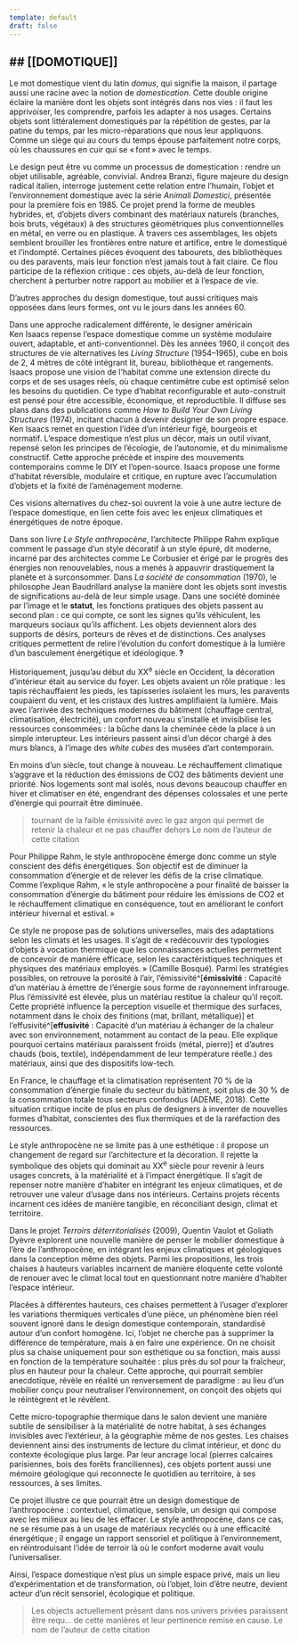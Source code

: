 ```yaml
---
template: default
draft: false
---
```

## ## [[DOMOTIQUE]]

<breakpage>

Le mot domestique vient du latin _domus_, qui signifie la maison, il partage aussi une racine avec la notion de _domestication_. Cette double origine éclaire la manière dont les objets sont intégrés dans nos vies : il faut les apprivoiser, les comprendre, parfois les adapter à nos usages. Certains objets sont littéralement domestiqués par la répétition de gestes, par la patine du temps, par les micro-réparations que nous leur appliquons. Comme un siège qui au cours du temps épouse parfaitement notre corps, où les chaussures en cuir qui se « font » avec le temps.

Le design peut être vu comme un processus de domestication : rendre un objet utilisable, agréable, convivial. Andrea Branzi, figure majeure du design radical italien, interroge justement cette relation entre l’humain, l’objet et l’environnement domestique avec la série _Animali Domestici_, présentée pour la première fois en 1985. Ce projet prend la forme de meubles hybrides, et, d’objets divers combinant des matériaux naturels (branches, bois bruts, végétaux) à des structures géométriques plus conventionnelles en métal, en verre ou en plastique. À travers ces assemblages, les objets semblent brouiller les frontières entre nature et artifice, entre le domestiqué et l’indompté. Certaines pièces évoquent des tabourets, des bibliothèques ou des paravents, mais leur fonction n’est jamais tout à fait claire. Ce flou participe de la réflexion critique : ces objets, au-delà de leur fonction, cherchent à perturber notre rapport au mobilier et à l’espace de vie.

D’autres approches du design domestique, tout aussi critiques mais opposées dans leurs formes, ont vu le jours dans les années 60.

Dans une approche radicalement différente, le designer américain Ken Isaacs repense l’espace domestique comme un système modulaire ouvert, adaptable, et anti-conventionnel. Dès les années 1960, il conçoit des structures de vie alternatives les _Living Structure_ (1954–1965), cube en bois de 2, 4 mètres de côté intégrant lit, bureau, bibliothèque et rangements. Isaacs propose une vision de l’habitat comme une extension directe du corps et de ses usages réels, où chaque centimètre cube est optimisé selon les besoins du quotidien. Ce type d’habitat reconfigurable et auto-construit est pensé pour être accessible, économique, et reproductible. Il diffuse ses plans dans des publications comme _How to Build Your Own Living Structures_ (1974), incitant chacun à devenir designer de son propre espace. Ken Isaacs remet en question l’idée d’un intérieur figé, bourgeois et normatif. L’espace domestique n’est plus un décor, mais un outil vivant, repensé selon les principes de l’écologie, de l’autonomie, et du minimalisme constructif. Cette approche précède et inspire des mouvements contemporains comme le DIY et l’open-source. Isaacs propose une forme d’habitat réversible, modulaire et critique, en rupture avec l’accumulation d’objets et la fixité de l’aménagement moderne.

Ces visions alternatives du chez-soi ouvrent la voie à une autre lecture de l’espace domestique, en lien cette fois avec les enjeux climatiques et énergétiques de notre époque.


Dans son livre *Le Style anthropocène*, l’architecte Philippe Rahm explique comment le passage d’un style décoratif à un style épuré, dit moderne, incarné par des architectes comme Le Corbusier et érigé par le progrès des énergies non renouvelables, nous a menés à appauvrir drastiquement la planète et à surconsommer. Dans _La société de consommation_ (1970), le philosophe Jean Baudrillard analyse la manière dont les objets sont investis de significations au-delà de leur simple usage. Dans une société dominée par l’image et le **statut**, les fonctions pratiques des objets passent au second plan : ce qui compte, ce sont les signes qu’ils véhiculent, les marqueurs sociaux qu’ils affichent. Les objets deviennent alors des supports de désirs, porteurs de rêves et de distinctions. Ces analyses critiques permettent de relire l’évolution du confort domestique à la lumière d’un basculement énergétique et idéologique. **?**

Historiquement, jusqu’au début du <smallcaps>XX</smallcaps><sup>e</sup> siècle en Occident, la décoration d’intérieur était au service du foyer. Les objets avaient un rôle pratique : les tapis réchauffaient les pieds, les tapisseries isolaient les murs, les paravents coupaient du vent, et les cristaux des lustres amplifiaient la lumière. Mais avec l’arrivée des techniques modernes du bâtiment (chauffage central, climatisation, électricité), un confort nouveau s’installe et invisibilise les ressources consommées : la bûche dans la cheminée cède la place à un simple interupteur. Les intérieurs passent ainsi d’un décor chargé à des murs blancs, à l’image des *white cubes* des musées d’art contemporain.

En moins d’un siècle, tout change à nouveau. Le réchauffement climatique s’aggrave et la réduction des émissions de CO2 des bâtiments devient une priorité. Nos logements sont mal isolés, nous devons beaucoup chauffer en hiver et climatiser en été, engendrant des dépenses colossales et une perte d’énergie qui pourrait être diminuée.


> tournant de la faible émissivité avec le gaz argon qui permet de retenir la chaleur et ne pas chauffer dehors
> Le nom de l’auteur de cette citation


Pour Philippe Rahm, le style anthropocène émerge donc comme un style conscient des défis énergétiques. Son objectif est de diminuer la consommation d’énergie et de relever les défis de la crise climatique. Comme l’explique Rahm, « le style anthropocène a pour finalité de baisser la consommation d’énergie du bâtiment pour réduire les émissions de CO2 et le réchauffement climatique en conséquence, tout en améliorant le confort intérieur hivernal et estival. »

Ce style ne propose pas de solutions universelles, mais des adaptations selon les climats et les usages. Il s’agit de « redécouvrir des typologies d’objets à vocation thermique que les connaissances actuelles permettent de concevoir de manière efficace, selon les caractéristiques techniques et physiques des matériaux employés. » (Camille Bosqué). Parmi les stratégies possibles, on retrouve la porosité à l’air, l’émissivité^[**émissivité** : Capacité d’un matériau à émettre de l’énergie sous forme de rayonnement infrarouge. Plus l’émissivité est élevée, plus un matériau restitue la chaleur qu’il reçoit. Cette propriété influence la perception visuelle et thermique des surfaces, notamment dans le choix des finitions (mat, brillant, métallique)] et l’effusivité^[**effusivité** : Capacité d’un matériau à échanger de la chaleur avec son environnement, notamment au contact de la peau. Elle explique pourquoi certains matériaux paraissent froids (métal, pierre)] et d’autres chauds (bois, textile), indépendamment de leur température réelle.) des matériaux, ainsi que des dispositifs low-tech.

En France, le chauffage et la climatisation représentent 70 % de la consommation d’énergie finale du secteur du bâtiment, soit plus de 30 % de la consommation totale tous secteurs confondus (ADEME, 2018). Cette situation critique incite de plus en plus de designers à inventer de nouvelles formes d’habitat, conscientes des flux thermiques et de la raréfaction des ressources.

Le style anthropocène ne se limite pas à une esthétique : il propose un changement de regard sur l’architecture et la décoration. Il rejette la symbolique des objets qui dominait au XX<sup>e</sup> siècle pour revenir à leurs usages concrets, à la matérialité et à l’impact énergétique. Il s’agit de repenser notre manière d’habiter en intégrant les enjeux climatiques, et de retrouver une valeur d’usage dans nos intérieurs. Certains projets récents incarnent ces idées de manière tangible, en réconciliant design, climat et territoire.

Dans le projet _Terroirs déterritorialisés_ (2009), Quentin Vaulot et Goliath Dyèvre explorent une nouvelle manière de penser le mobilier domestique à l’ère de l’anthropocène, en intégrant les enjeux climatiques et géologiques dans la conception même des objets. Parmi les propositions, les trois chaises à hauteurs variables incarnent de manière éloquente cette volonté de renouer avec le climat local tout en questionnant notre manière d’habiter l’espace intérieur.

Placées à différentes hauteurs, ces chaises permettent à l’usager d’explorer les variations thermiques verticales d’une pièce, un phénomène bien réel souvent ignoré dans le design domestique contemporain, standardisé autour d’un confort homogène. Ici, l’objet ne cherche pas à supprimer la différence de température, mais à en faire une expérience. On ne choisit plus sa chaise uniquement pour son esthétique ou sa fonction, mais aussi en fonction de la température souhaitée : plus près du sol pour la fraîcheur, plus en hauteur pour la chaleur. Cette approche, qui pourrait sembler anecdotique, révèle en réalité un renversement de paradigme : au lieu d’un mobilier conçu pour neutraliser l’environnement, on conçoit des objets qui le réintègrent et le révèlent.

Cette micro-topographie thermique dans le salon devient une manière subtile de sensibiliser à la matérialité de notre habitat, à ses échanges invisibles avec l’extérieur, à la géographie même de nos gestes. Les chaises deviennent ainsi des instruments de lecture du climat intérieur, et donc du contexte écologique plus large. Par leur ancrage local (pierres calcaires parisiennes, bois des forêts franciliennes), ces objets portent aussi une mémoire géologique qui reconnecte le quotidien au territoire, à ses ressources, à ses limites.

Ce projet illustre ce que pourrait être un design domestique de l’anthropocène : contextuel, climatique, sensible, un design qui compose avec les milieux au lieu de les effacer. Le style anthropocène, dans ce cas, ne se résume pas à un usage de matériaux recyclés ou à une efficacité énergétique ; il engage un rapport sensoriel et politique à l’environnement, en réintroduisant l’idée de terroir là où le confort moderne avait voulu l’universaliser.

Ainsi, l’espace domestique n’est plus un simple espace privé, mais un lieu d’expérimentation et de transformation, où l’objet, loin d’être neutre, devient acteur d’un récit sensoriel, écologique et politique.


> Les objects actuellement présent dans nos univers privées paraissent être requ… de cette manières et leur pertinence remise en cause.
> Le nom de l’auteur de cette citation


<breakpage>